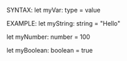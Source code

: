 SYNTAX:
let myVar: type = value

EXAMPLE:
let myString: string = "Hello"

let myNumber: number = 100

let myBoolean: boolean = true
